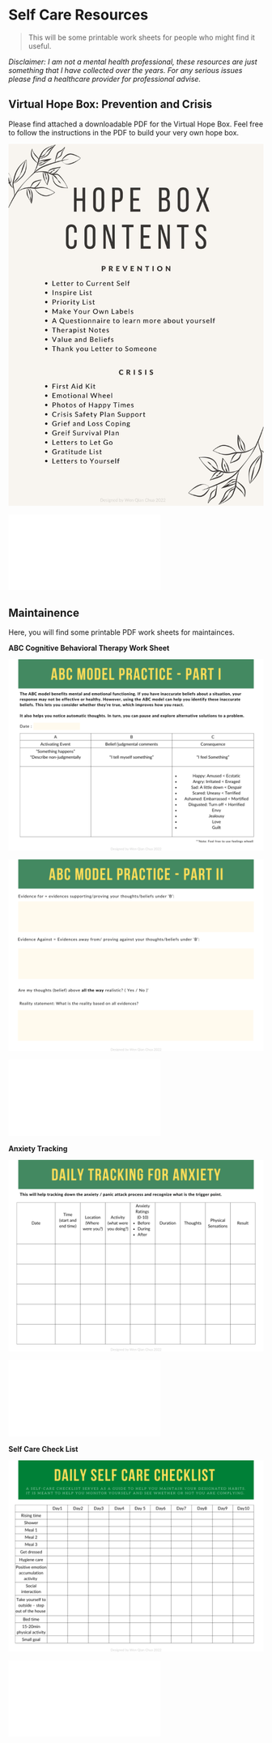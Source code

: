 
# Self Care Resources

>This will be some printable work sheets for people who might find it useful.

*Disclaimer: I am not a mental health professional, these resources are just something that I have collected over the years. For any serious issues please find a healthcare provider for professional advise.*

## Virtual Hope Box: Prevention and Crisis

Please find attached a downloadable PDF for the Virtual Hope Box. Feel free to follow the instructions in the PDF to build your very own hope box.

![Content](../images/selfcare/Grief%20and%20Loss%20Coping/1.jpg)

![Hope Box](../files/pdf/Self%20Care/Grief%20and%20Loss%20Coping.pdf)


## Maintainence

Here, you will find some printable PDF work sheets for maintainces.

**ABC Cognitive Behavioral Therapy Work Sheet**

![ABC Worksheet](../images/selfcare/Maintainence/2.png)

![ABC Worksheet](../images/selfcare/Maintainence/3.png)

![ABC Worksheet PDF](../files/pdf/Self%20Care/ABC%20Model.pdf)

**Anxiety Tracking**

![ABC Worksheet](../images/selfcare/Maintainence/4.png)

![Anxiety Tracking PDF](../files/pdf/Self%20Care/Anxiety.pdf)

**Self Care Check List**

![ABC Worksheet](../images/selfcare/Maintainence/1.png)

![Self Care PDF](../files/pdf/Self%20Care/Self%20Care.pdf)


